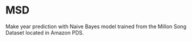 MSD
===

Make year prediction with Naive Bayes model trained from the Millon Song Dataset located in Amazon PDS.
